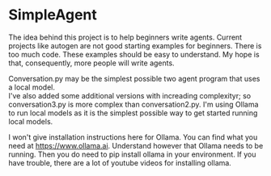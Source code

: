 # SimpleAgent

The idea behind this project is to help beginners write agents.  Current projects like autogen are not good starting examples for beginners.  There is too much code.  These examples should be easy to understand.  My hope is that, consequently, more people will write agents.

Conversation.py may be the simplest possible two agent program that uses a local model.  
I've also added some additional versions with increading complexityr; so conversation3.py is more complex than conversation2.py. I'm using Ollama to run local models as it is the simplest possible way to get started running local models.  

I won't give installation instructions here for Ollama.  You can find what you need at https://www.ollama.ai.  Understand however that Ollama needs to be running.  Then you do need to pip install ollama in your environment. If you have trouble, there are a lot of youtube videos for installing ollama.  
